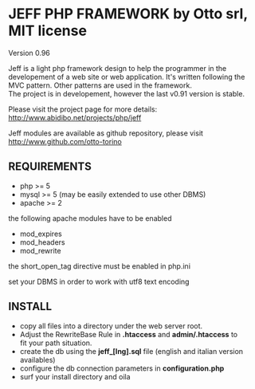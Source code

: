 JEFF PHP FRAMEWORK by Otto srl, MIT license
===================================================================

Version 0.96

Jeff is a light php framework design to help the programmer in the 
developement of a web site or web application. It's written
following the MVC pattern. Other patterns are used in the
framework.   
The project is in developement, however the last v0.91 version is stable.

Please visit the project page for more details:   
http://www.abidibo.net/projects/php/jeff

Jeff modules are available as github repository, please visit    
http://www.github.com/otto-torino

REQUIREMENTS
------------
- php >= 5   
- mysql >= 5 (may be easily extended to use other DBMS)   
- apache >= 2   

the following apache modules have to be enabled   
- mod_expires   
- mod_headers   
- mod_rewrite   

the short_open_tag directive must be enabled in php.ini   

set your DBMS in order to work with utf8 text encoding  
 
INSTALL
--------

* copy all files into a directory under the web server root.   
* Adjust the RewriteBase Rule in **.htaccess** and **admin/.htaccess** to   
fit your path situation.
* create the db using the **jeff_[lng].sql** file (english and italian version availables)
* configure the db connection parameters in **configuration.php**
* surf your install directory and oila
